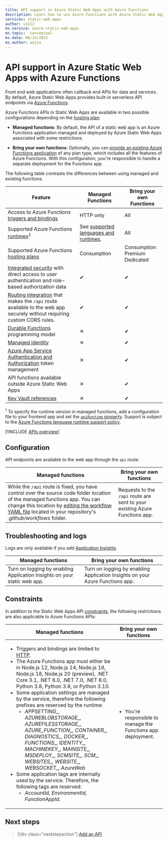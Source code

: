 ```yaml
---
title: API support in Azure Static Web Apps with Azure Functions
description: Learn how to use Azure Functions with Azure Static Web Apps.
services: static-web-apps
author: v1212
ms.service: azure-static-web-apps
ms.topic:  conceptual
ms.date: 06/14/2022
ms.author: wujia
---
```


# API support in Azure Static Web Apps with Azure Functions

Front end web applications often callback end APIs for data and services. By default, Azure Static Web Apps provides built-in serverless API endpoints via [Azure Functions](apis-functions.md).

Azure Functions APIs in Static Web Apps are available in two possible configurations depending on the [hosting plan](plans.md#features):

- **Managed functions**:  By default, the API of a static web app is an Azure Functions application managed and deployed by Azure Static Web Apps associated with some restrictions.

- **Bring your own functions**: Optionally, you can [provide an existing Azure Functions application](functions-bring-your-own.md) of any plan type, which includes all the features of Azure Functions. With this configuration, you're responsible to handle a separate deployment for the Functions app.

The following table contrasts the differences between using managed and existing functions.

| Feature | Managed Functions | Bring your own Functions |
|---|---|---|
| Access to Azure Functions [triggers and bindings](../azure-functions/functions-triggers-bindings.md#supported-bindings) | HTTP only | All |
| Supported Azure Functions [runtimes](../azure-functions/supported-languages.md#languages-by-runtime-version)<sup>1</sup> | See [supported languages and runtimes](languages-runtimes.md#api). | All |
| Supported Azure Functions [hosting plans](../azure-functions/functions-scale.md) | Consumption | Consumption<br>Premium<br>Dedicated |
| [Integrated security](user-information.md) with direct access to user authentication and role-based authorization data | ✔ | ✔ |
| [Routing integration](./configuration.md?#routes) that makes the `/api` route available to the web app securely without requiring custom CORS rules. | ✔ | ✔ |
| [Durable Functions](../azure-functions/durable/durable-functions-overview.md) programming model | ✕ | ✔ |
| [Managed identity](../app-service/overview-managed-identity.md) | ✕ | ✔ |
| [Azure App Service Authentication and Authorization](../app-service/configure-authentication-provider-aad.md) token management | ✕ | ✔ |
| API functions available outside Azure Static Web Apps | ✕ | ✔ |
| [Key Vault references](../app-service/app-service-key-vault-references.md) | ✕ | ✔ |

<sup>1</sup> To specify the runtime version in managed functions, add a configuration file to your frontend app and set the [`apiRuntime` property](configuration.md#platform). Support is subject to the [Azure Functions language runtime support policy](../azure-functions/language-support-policy.md).

[!INCLUDE [APIs overview](../../includes/static-web-apps-apis-overview.md)]

## Configuration

API endpoints are available to the web app through the `api` route.

| Managed functions | Bring your own functions |
|---|---|
| While the `/api` route is fixed, you have control over the source code folder location of the managed functions app. You can change this location by [editing the workflow YAML file](build-configuration.md) located in your repository's _.github/workflows_ folder. | Requests to the `/api` route are sent to your existing Azure Functions app. |

## Troubleshooting and logs

Logs are only available if you add [Application Insights](monitor.md).

| Managed functions | Bring your own functions |
|---|---|
| Turn on logging by enabling Application Insights on your static web app. | Turn on logging by enabling Application Insights on your Azure Functions app. |

## Constraints

In addition to the Static Web Apps API [constraints](apis-overview.md#constraints), the following restrictions are also applicable to Azure Functions APIs:

| Managed functions | Bring your own functions |
|---|---|
| <ul><li>Triggers and bindings are limited to [HTTP](../azure-functions/functions-bindings-http-webhook.md).</li><li>The Azure Functions app must either be in Node.js 12, Node.js 14, Node.js 16, Node.js 18, Node.js 20 (preview), .NET Core 3.1, .NET 6.0, .NET 7.0, .NET 8.0, Python 3.8, Python 3.9, or Python 3.10.</li><li>Some application settings are managed by the service, therefore the following prefixes are reserved by the runtime:<ul><li>*APPSETTING\_, AZUREBLOBSTORAGE\_, AZUREFILESSTORAGE\_, AZURE_FUNCTION\_, CONTAINER\_, DIAGNOSTICS\_, DOCKER\_, FUNCTIONS\_, IDENTITY\_, MACHINEKEY\_, MAINSITE\_, MSDEPLOY\_, SCMSITE\_, SCM\_, WEBSITES\_, WEBSITE\_, WEBSOCKET\_, AzureWeb*</li></ul></li><li>Some application tags are internally used by the service. Therefore, the following tags are reserved:<ul><li> *AccountId, EnvironmentId, FunctionAppId*.</li></ul></li></ul> | <ul><li>You're responsible to manage the Functions app deployment.</li></ul> |

## Next steps

> [!div class="nextstepaction"]
> [Add an API](add-api.md)
